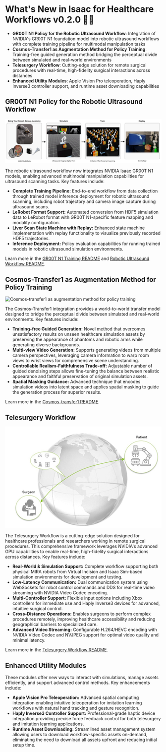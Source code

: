 # What's New in Isaac for Healthcare Workflows v0.2.0 🎉🎉

- **GR00T N1 Policy for the Robotic Ultrasound Workflow**: Integration of NVIDIA's GR00T N1 foundation model into robotic ultrasound workflows with complete training pipeline for multimodal manipulation tasks
- **Cosmos-Transfer1 as Augmentation Method for Policy Training**: Training-free guided generation method bridging the perceptual divide between simulated and real-world environments
- **Telesurgery Workflow**: Cutting-edge solution for remote surgical procedures with real-time, high-fidelity surgical interactions across distances
- **Enhanced Utility Modules**: Apple Vision Pro teleoperation, Haply Inverse3 controller support, and runtime asset downloading capabilities

## GR00T N1 Policy for the Robotic Ultrasound Workflow

![GR00T N1 policy for the robotic ultrasound workflow](../source/robotic_us_workflow.jpg)

The robotic ultrasound workflow now integrates NVIDIA Isaac GR00T N1 models, enabling advanced multimodal manipulation capabilities for ultrasound scanning tasks. Key features include:

*   **Complete Training Pipeline:** End-to-end workflow from data collection through trained model inference deployment for robotic ultrasound scanning, including robot trajectory and camera image capture during ultrasound scans.
*   **LeRobot Format Support:** Automated conversion from HDF5 simulation data to LeRobot format with GR00T N1-specific feature mapping and modality configuration.
*   **Liver Scan State Machine with Replay:** Enhanced state machine implementation with replay functionality to visualize previously recorded HDF5 trajectories.
*   **Inference Deployment:** Policy evaluation capabilities for running trained models in robotic ultrasound simulation environments.

Learn more in the [GR00T N1 Training README](../../workflows/robotic_ultrasound/scripts/training/gr00t_n1/README.md) and [Robotic Ultrasound Workflow README](../../workflows/robotic_ultrasound/README.md).

## Cosmos-Transfer1 as Augmentation Method for Policy Training

![Cosmos-transfer1 as augmentation method for policy training](../source/cosmos_transfer_result.png)

The Cosmos-Transfer1 integration provides a world-to-world transfer model designed to bridge the perceptual divide between simulated and real-world environments. Key features include:

*   **Training-free Guided Generation:** Novel method that overcomes unsatisfactory results on unseen healthcare simulation assets by preserving the appearance of phantoms and robotic arms while generating diverse backgrounds.
*   **Multi-view Video Generation:** Supports generating videos from multiple camera perspectives, leveraging camera information to warp room views to wrist views for comprehensive scene understanding.
*   **Controllable Realism-Faithfulness Trade-off:** Adjustable number of guided denoising steps allows fine-tuning the balance between realistic appearance and faithful preservation of original simulation assets.
*   **Spatial Masking Guidance:** Advanced technique that encodes simulation videos into latent space and applies spatial masking to guide the generation process for superior results.

Learn more in the [Cosmos-transfer1 README](../../workflows/robotic_ultrasound/scripts/simulation/environments/cosmos_transfer1/README.md).

## Telesurgery Workflow

![Telesurgery Workflow](../source/telesurgery_workflow.jpg)

The Telesurgery Workflow is a cutting-edge solution designed for healthcare professionals and researchers working in remote surgical procedures. This comprehensive framework leverages NVIDIA's advanced GPU capabilities to enable real-time, high-fidelity surgical interactions across distances. Key features include:

*   **Real-World & Simulation Support:** Complete workflow supporting both physical MIRA robots from Virtual Incision and Isaac Sim-based simulation environments for development and testing.
*   **Low-Latency Communication:** Dual communication system using WebSockets for robot control commands and DDS for real-time video streaming with NVIDIA Video Codec encoding.
*   **Multi-Controller Support:** Flexible input options including Xbox controllers for immediate use and Haply Inverse3 devices for advanced, intuitive surgical control.
*   **Cross-Distance Operations:** Enables surgeons to perform complex procedures remotely, improving healthcare accessibility and reducing geographical barriers to specialized care.
*   **Advanced Video Streaming:** Configurable H.264/HEVC encoding with NVIDIA Video Codec and NVJPEG support for optimal video quality and minimal latency.

Learn more in the [Telesurgery Workflow README](../../workflows/telesurgery/README.md).

## Enhanced Utility Modules

These modules offer new ways to interact with simulations, manage assets efficiently, and support advanced control methods. Key enhancements include:

*   **Apple Vision Pro Teleoperation:** Advanced spatial computing integration enabling intuitive teleoperation for imitation learning workflows with natural hand tracking and gesture recognition.
*   **Haply Inverse3 Controller Support:** Professional-grade haptic device integration providing precise force feedback control for both telesurgery and imitation learning applications.
*   **Runtime Asset Downloading:** Streamlined asset management system allowing users to download workflow-specific assets on-demand, eliminating the need to download all assets upfront and reducing initial setup time.
